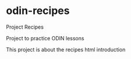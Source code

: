 # odin-recipes
Project Recipes

Project to practice ODIN lessons

This project is about the recipes html introduction